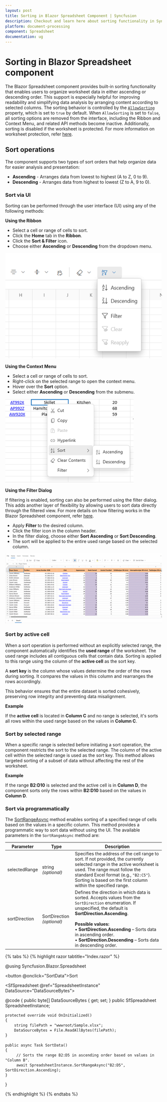 ```yaml
---
layout: post
title: Sorting in Blazor Spreadsheet Component | Syncfusion
description: Checkout and learn here about sorting functionality in Syncfusion Blazor Spreadsheet component and much more.
platform: document-processing
component: Spreadsheet
documentation: ug
---
```


# Sorting in Blazor Spreadsheet component

The Blazor Spreadsheet component provides built-in sorting functionality that enables users to organize worksheet data in either ascending or descending order. This support is especially helpful for improving readability and simplifying data analysis by arranging content according to selected columns. The sorting behavior is controlled by the [`AllowSorting`](https://help.syncfusion.com/cr/blazor/Syncfusion.Blazor.Spreadsheet.SfSpreadsheet.html#Syncfusion_Blazor_Spreadsheet_SfSpreadsheet_AllowSorting) property, which is set to `true` by default. When `AllowSorting` is set to `false`, all sorting options are removed from the interface, including the Ribbon and Context Menu, and related API methods become inactive. Additionally, sorting is disabled if the worksheet is protected. For more information on worksheet protection, refer [here](./protection#protect-sheet).

## Sort operations

The component supports two types of sort orders that help organize data for easier analysis and presentation:

* **Ascending** - Arranges data from lowest to highest (A to Z, 0 to 9).
* **Descending** - Arranges data from highest to lowest (Z to A, 9 to 0).

### Sort via UI

Sorting can be performed through the user interface (UI) using any of the following methods:

**Using the Ribbon**

- Select a cell or range of cells to sort.
- Click the **Home** tab in the **Ribbon**.
- Click the **Sort & Filter** icon.
- Choose either **Ascending** or **Descending** from the dropdown menu.

![Sort option via Ribbon](./images/ribbon-sort.png)

**Using the Context Menu**

- Select a cell or range of cells to sort.
- Right-click on the selected range to open the context menu.
- Hover over the **Sort** option.
- Select either **Ascending** or **Descending** from the submenu.

![Sort option via Context Menu](./images/contextmenu-sort.png)

**Using the Filter Dialog**

If filtering is enabled, sorting can also be performed using the filter dialog. This adds another layer of flexibility by allowing users to sort data directly through the filtered view. For more details on how filtering works in the Blazor Spreadsheet component, refer [here](./filtering).

- Apply **Filter** to the desired column.
- Click the filter icon in the column header.
- In the filter dialog, choose either **Sort Ascending** or **Sort Descending**.
- The sort will be applied to the entire used range based on the selected column.

![Sort option via Filter Dialog](./images/filter-dialog-sort.gif)

### Sort by active cell

When a sort operation is performed without an explicitly selected range, the component automatically identifies the **used range** of the worksheet. The used range includes all contiguous cells that contain data. Sorting is applied to this range using the column of the **active cell** as the sort key.

A **sort key** is the column whose values determine the order of the rows during sorting. It compares the values in this column and rearranges the rows accordingly.

This behavior ensures that the entire dataset is sorted cohesively, preserving row integrity and preventing data misalignment.

**Example**

If the **active cell** is located in **Column C** and no range is selected, it's sorts all rows within the used range based on the values in **Column C**.

### Sort by selected range

When a specific range is selected before initiating a sort operation, the component restricts the sort to the selected range. The column of the active cell within the selected range is used as the sort key. This method allows targeted sorting of a subset of data without affecting the rest of the worksheet.

**Example**

If the range **B2:D10** is selected and the active cell is in **Column D**, the component sorts only the rows within **B2:D10** based on the values in **Column D**.

### Sort via programmatically

The [SortRangeAsync](https://help.syncfusion.com/cr/blazor/Syncfusion.Blazor.Spreadsheet.SfSpreadsheet.html#Syncfusion_Blazor_Spreadsheet_SfSpreadsheet_SortRangeAsync_System_String_System_String_System_String_) method enables sorting of a specified range of cells based on the values in a specific column. This method provides a programmatic way to sort data without using the UI. The available parameters in the `SortRangeAsync` method are:

| **Parameter**     | **Type**                   | **Description** |
|-------------------|----------------------------|-----------------|
| selectedRange   | string *(optional)*       | Specifies the address of the cell range to sort. If not provided, the currently selected range in the active worksheet is used. The range must follow the standard Excel format (e.g., `"B2:C5"`). Sorting is based on the first column within the specified range. |
| sortDirection   | SortDirection *(optional)* | Defines the direction in which data is sorted. Accepts values from the `SortDirection` enumeration. If unspecified, the default is **SortDirection.Ascending**.<br><br>**Possible values:**<br>• **SortDirection.Ascending** – Sorts data in ascending order.<br>• **SortDirection.Descending** – Sorts data in descending order. |

{% tabs %}
{% highlight razor tabtitle="Index.razor" %}

@using Syncfusion.Blazor.Spreadsheet

<button @onclick="SortData">Sort</button>

<SfSpreadsheet @ref="SpreadsheetInstance" DataSource="DataSourceBytes">
    <SpreadsheetRibbon></SpreadsheetRibbon>
</SfSpreadsheet>

@code {
    public byte[] DataSourceBytes { get; set; }
    public SfSpreadsheet SpreadsheetInstance;

    protected override void OnInitialized()
    {
        string filePath = "wwwroot/Sample.xlsx";
        DataSourceBytes = File.ReadAllBytes(filePath);
    }

    public async Task SortData()
    {
         // Sorts the range B2:D5 in ascending order based on values in "Column B".
         await SpreadsheetInstance.SortRangeAsync("B2:D5", SortDirection.Ascending);
    }
}

{% endhighlight %}
{% endtabs %}
